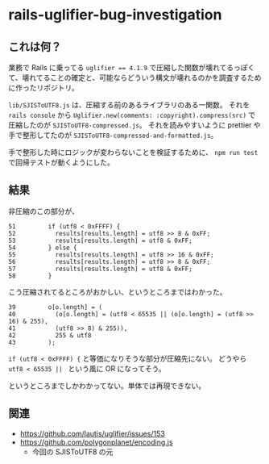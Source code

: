 # rails-uglifier-bug-investigation

## これは何？

業務で Rails に乗ってる `uglifier == 4.1.9` で圧縮した関数が壊れてるっぽくて、壊れてることの確定と、可能ならどういう構文が壊れるのかを調査するために作ったリポジトリ。

`lib/SJISToUTF8.js` は、圧縮する前のあるライブラリのある一関数。
それを `rails console` から `Uglifier.new(comments: :copyright).compress(src)` で圧縮したのが `SJISToUTF8-compressed.js`。
それを読みやすいように prettier や手で整形してたのが `SJISToUTF8-compressed-and-formatted.js`。

手で整形した時にロジックが変わらないことを検証するために、 `npm run test` で回帰テストが動くようにした。


## 結果

非圧縮のこの部分が、

```
51         if (utf8 < 0xFFFF) {
52           results[results.length] = utf8 >> 8 & 0xFF;
53           results[results.length] = utf8 & 0xFF;
54         } else {
55           results[results.length] = utf8 >> 16 & 0xFF;
56           results[results.length] = utf8 >> 8 & 0xFF;
57           results[results.length] = utf8 & 0xFF;
58         }
```

こう圧縮されてるところがおかしい、というところまではわかった。

```
39         o[o.length] = (
40           (o[o.length] = (utf8 < 65535 || (o[o.length] = (utf8 >> 16) & 255),
41           (utf8 >> 8) & 255)),
42           255 & utf8
43         );
```

`if (utf8 < 0xFFFF) {` と等価になりそうな部分が圧縮先にない。
どうやら `utf8 < 65535 || ` という風に OR になってそう。

というところまでしかわかってない。単体では再現できない。


## 関連

- https://github.com/lautis/uglifier/issues/153
- https://github.com/polygonplanet/encoding.js
  - 今回の SJISToUTF8 の元
